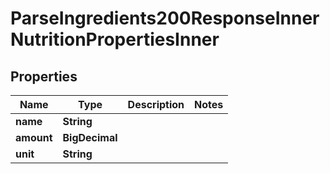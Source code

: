 

# ParseIngredients200ResponseInnerNutritionPropertiesInner


## Properties

| Name | Type | Description | Notes |
|------------ | ------------- | ------------- | -------------|
|**name** | **String** |  |  |
|**amount** | **BigDecimal** |  |  |
|**unit** | **String** |  |  |



